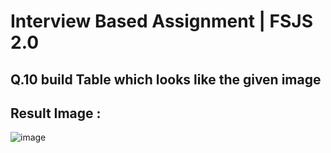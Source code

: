 # Interview Based Assignment | FSJS 2.0
## Q.10 build Table which looks like the given image

## Result Image :
![image](https://github.com/raviacts035/PlacementAssignment_RaveendrInturi/assets/118992612/ca56d1bb-8d98-406a-8cef-c0e0d65d9aff)
